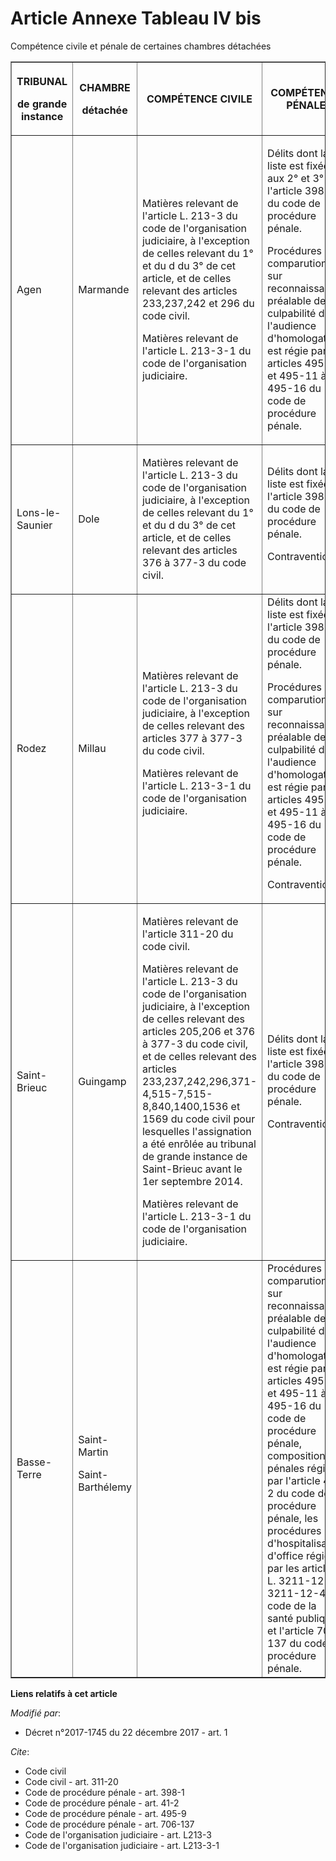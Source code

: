 # Article Annexe Tableau IV bis

Compétence civile et pénale de certaines chambres détachées 

<table border="1">
  <tbody>
    <tr>
      <th>

TRIBUNAL 

de grande instance 

</th>
      <th>

CHAMBRE 

détachée 

</th>
      <th>

COMPÉTENCE CIVILE </th>
      <th>

COMPÉTENCE PÉNALE </th>
    </tr>
    <tr>
      <td align="left">

Agen </td>
      <td align="left">

Marmande </td>
      <td align="left">

Matières relevant de l'article L. 213-3 du code de l'organisation judiciaire, à l'exception de celles relevant du 1° et du d
du 3° de cet article, et de celles relevant des articles 233,237,242 et 296 du code civil. 

Matières relevant de l'article L. 213-3-1 du code de l'organisation judiciaire. 

</td>
      <td align="left">

Délits dont la liste est fixée aux 2° et 3° de l'article 398-1 du code de procédure pénale. 

Procédures de comparution sur reconnaissance préalable de culpabilité dont l'audience d'homologation est régie par les
articles 495-9 et 495-11 à 495-16 du code de procédure pénale. 

</td>
    </tr>
    <tr>
      <td align="left">

Lons-le-Saunier </td>
      <td align="left">

Dole </td>
      <td align="left">

Matières relevant de l'article L. 213-3 du code de l'organisation judiciaire, à l'exception de celles relevant du 1° et du d
du 3° de cet article, et de celles relevant des articles 376 à 377-3 du code civil. </td>
      <td align="left">Délits dont la liste est fixée à l'article 398-1 du code de procédure pénale. 

Contraventions. </td>
    </tr>
    <tr>
      <td align="left">

Rodez </td>
      <td align="left">

Millau </td>
      <td align="left">Matières relevant de l'article L. 213-3 du code de l'organisation judiciaire, à l'exception de celles
relevant des articles 377 à 377-3 du code civil. 

Matières relevant de l'article L. 213-3-1 du code de l'organisation judiciaire. </td>
      <td align="left">Délits dont la liste est fixée à l'article 398-1 du code de procédure pénale. 

Procédures de comparution sur reconnaissance préalable de culpabilité dont l'audience d'homologation est régie par les
articles 495-9 et 495-11 à 495-16 du code de procédure pénale. 

Contraventions. </td>
    </tr>
    <tr>
      <td align="left">

Saint-Brieuc 

</td>
      <td align="left">

Guingamp 

</td>
      <td align="left">

Matières relevant de l'article 311-20 du code civil. 

Matières relevant de l'article L. 213-3 du code de l'organisation judiciaire, à l'exception de celles relevant des articles
205,206 et 376 à 377-3 du code civil, et de celles relevant des articles 233,237,242,296,371-4,515-7,515-8,840,1400,1536 et
1569 du code civil pour lesquelles l'assignation a été enrôlée au tribunal de grande instance de Saint-Brieuc avant le 1er
septembre 2014. 

Matières relevant de l'article L. 213-3-1 du code de l'organisation judiciaire. 

</td>
      <td align="left">

Délits dont la liste est fixée à l'article 398-1 du code de procédure pénale. 

Contraventions. 

</td>
    </tr>
    <tr>
      <td>Basse-Terre </td>
      <td>Saint-Martin 

Saint-Barthélemy 

</td>
      <td>
      </td><td>Procédures de comparution sur reconnaissance préalable de culpabilité dont l'audience d'homologation est régie
par les articles 495-9 et 495-11 à 495-16 du code de procédure pénale, compositions pénales régies par l'article 41-2 du code
de procédure pénale, les procédures d'hospitalisation d'office régies par les articles L. 3211-12 à L. 3211-12-4 du code de
la santé publique et l'article 706-137 du code de procédure pénale.</td>
    </tr>
  </tbody>
</table>

**Liens relatifs à cet article**

_Modifié par_:

  - Décret n°2017-1745 du 22 décembre 2017 - art. 1

_Cite_:

  - Code civil
  - Code civil - art. 311-20
  - Code de procédure pénale - art. 398-1
  - Code de procédure pénale - art. 41-2
  - Code de procédure pénale - art. 495-9
  - Code de procédure pénale - art. 706-137
  - Code de l'organisation judiciaire - art. L213-3
  - Code de l'organisation judiciaire - art. L213-3-1
